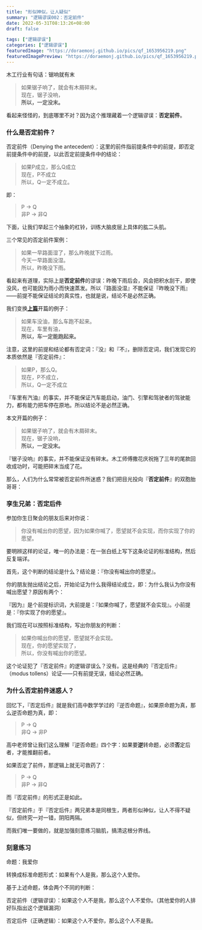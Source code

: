 ```yaml
---
title: "形似神似，让人疑似"
summary: "逻辑谬误002：否定前件"
date: 2022-05-31T08:13:26+08:00
draft: false

tags: ["逻辑谬误"]
categories: ["逻辑谬误"]
featuredImage: "https://doraemonj.github.io/pics/qf_1653956219.png"
featuredImagePreview: "https://doraemonj.github.io/pics/qf_1653956219.png"
---
```


木工行业有句话：锯响就有末
>   如果锯子响了，就会有木屑碎末。<br />现在，锯子没响，<br />
>   **所以，一定没末。**

看起来怪怪的，到底哪里不对？因为这个推理藏着一个逻辑谬误：**否定前件**。

### 什么是否定前件？

否定前件（Denying the antecedent）：这里的前件指前提条件中的前提，即否定前提条件中的前提，以此否定前提条件中的结论：

>  如果P成立，那么Q成立<br />现在，P不成立<br />
>  所以，Q一定不成立。

即：

>  P → Q <br />非P → 非Q 

下面，让我们举起三个抽象的杠铃，训练大脑皮层上具体的肱二头肌。

三个常见的否定前件案例：

> 如果一早路面湿了，那么昨晚就下过雨。<br />
> 今天一早路面没湿。<br />
> 所以，昨晚没下雨。

看起来有道理，实际上是**否定前件**的谬误：昨晚下雨后会，风会把积水刮干，即使没风，也可能因为雨小而快速蒸发。所以『路面没湿』不能保证『昨晚没下雨』——前提不能保证结论的真实性，也就是说，结论不是必然正确。

我们变换[**上篇**](https://doraemonj.github.io/zh-cn/logical_fallacy_001/)开篇的例子：

>   如果车没油，那么车跑不起来。<br />现在，车里有油，<br />
>   **所以，车一定能跑起来。**

注意，这里的前提和结论都有否定词：『没』和『不』，删除否定词，我们发现它的本质依然是『否定前件』：

>   如果P，那么Q。<br />
>   现在，P不成立，<br />
>   所以，Q一定不成立

『车里有汽油』的事实，并不能保证汽车能启动，油门、引擎和驾驶者的驾驶能力，都有能力把车停在原地。所以结论不是必然正确。

本文开篇的例子：

>   如果锯子响了，就会有木屑碎末。<br />现在，锯子没响，<br />
>   **所以，一定没末。**

『锯子没响』的事实，并不能保证没有碎末。木工师傅撒花庆祝拖了三年的尾款回收成功时，可能把碎末当成了花。

那么，人们为什么常常被否定前件所迷惑？我们把目光投向『**否定前件**』的双胞胎哥哥：

### 孪生兄弟：否定后件

参加你生日聚会的朋友后来对你说：

>   你没有喊出你的愿望，因为如果你喊了，愿望就不会实现，而你实现了你的愿望。

要明辨这样的论证，唯一的办法是：在一张白纸上写下这条论证的标准结构，然后反复端详。

首先，这个判断的结论是什么？结论是：『你没有喊出你的愿望』。

你的朋友抛出结论之后，开始论证为什么我得结论成立，即：为什么我认为你没有喊出愿望？原因有两个：

『因为』是个前提标识词，大前提是：『如果你喊了，愿望就不会实现』。小前提是：『你实现了你的愿望』。

我们现在可以按照标准结构，写出你朋友的判断：

>   如果你喊出你的愿望，愿望就不会实现。<br />
>   现在，你的愿望实现了，<br />
>   所以，你没有喊出你的愿望。

这个论证犯了『否定前件』的逻辑谬误么？没有。这是经典的『否定后件』（modus tollens）论证——只有前提无误，结论必然正确。

### 为什么否定前件迷惑人？

回忆下，『否定后件』就是我们高中数学学过的『逆否命题』，如果原命题为真，那么逆否命题为真，即：

>  P → Q <br />非Q → 非P 

高中老师曾让我们这么理解『逆否命题』四个字：如果要**逆**转命题，必须**否**定后者，才能推翻前者。

如果否定了前件，那逻辑上就无可救药了：

>  P → Q <br />非P → 非Q 

而『否定前件』的形式正是如此。

『否定前件』于『否定后件』两兄弟本是同根生，两者形似神似，让人不得不疑似，但终究一对一错，阴阳两隔。

而我们唯一要做的，就是加强刻意练习脑肌，搞清这根分界线。

### 刻意练习

命题：我爱你

转换成标准命题形式：如果有个人是我，那么这个人爱你。

基于上述命题，体会两个不同的判断：

否定前件（逻辑谬误）：如果这个人不是我，那么这个人不爱你。（其他爱你的人排好队指出这个逻辑漏洞）

否定后件（正确逻辑）：如果这个人不爱你，那么这个人不是我。
